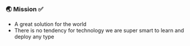 ### 🌏 Mission ✅
* A great solution for the world
* There is no tendency for technology we are super smart to learn and deploy any type  
